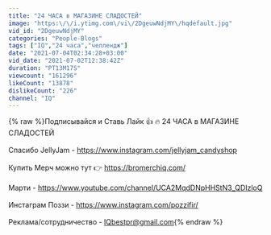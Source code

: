 ```yaml
---
title: "24 ЧАСА в МАГАЗИНЕ СЛАДОСТЕЙ"
image: "https:\/\/i.ytimg.com\/vi\/2DgeuwNdjMY\/hqdefault.jpg"
vid_id: "2DgeuwNdjMY"
categories: "People-Blogs"
tags: ["IQ","24 часа","челлендж"]
date: "2021-07-04T02:34:28+03:00"
vid_date: "2021-07-02T12:38:42Z"
duration: "PT13M17S"
viewcount: "161296"
likeCount: "13878"
dislikeCount: "226"
channel: "IQ"
---
```

{% raw %}Подписывайся и Ставь Лайк 👍 🔥  24 ЧАСА в МАГАЗИНЕ СЛАДОСТЕЙ<br /><br />Спасибо JellyJam - <a rel="nofollow" target="blank" href="https://www.instagram.com/jellyjam_candyshop">https://www.instagram.com/jellyjam_candyshop</a><br /><br />Купить Мерч можно тут 👉 <a rel="nofollow" target="blank" href="https://bromerchiq.com/">https://bromerchiq.com/</a><br /><br />Марти - <a rel="nofollow" target="blank" href="https://www.youtube.com/channel/UCA2MqdDNpHHStN3_QDIzloQ">https://www.youtube.com/channel/UCA2MqdDNpHHStN3_QDIzloQ</a><br /><br />Инстаграм Поззи - <a rel="nofollow" target="blank" href="https://www.instagram.com/pozzifir/">https://www.instagram.com/pozzifir/</a><br /><br />Реклама/сотрудничество - IQbestpr@gmail.com{% endraw %}
